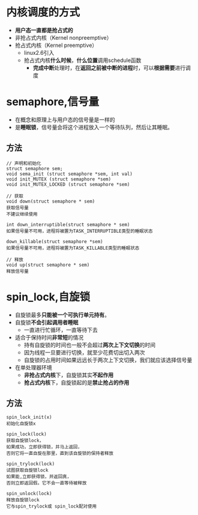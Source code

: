 # 内核调度的方式
- **用户态一直都是抢占式的**
- 非抢占式内核（Kernel nonpreemptive）
- 抢占式内核（Kernel preemptive） 
	- linux2.6引入
	- 抢占式内核**什么时候**，**什么位置**调用schedule函数
		- **完成中断**处理时，在**返回之前被中断的进程**时，可以**根据需要**进行调度
# semaphore,信号量
- 在概念和原理上与用户态的信号量是一样的
- 是**睡眠锁**，信号量会将这个进程放入一个等待队列，然后让其睡眠。

## 方法
```
// 声明和初始化
struct semaphore sem;
void sema_init (struct semaphore *sem, int val)
void init_MUTEX (struct semaphore *sem)
void init_MUTEX_LOCKED (struct semaphore *sem)

// 获取
void down(struct semaphore * sem) 
获取信号量
不建议继续使用

int down_interruptible(struct semaphore * sem)
如果信号量不可用，进程将被置为TASK_INTERRUPTIBLE类型的睡眠状态

down_killable(struct semaphore *sem)
如果信号量不可用，进程将被置为TASK_KILLABLE类型的睡眠状态

// 释放
void up(struct semaphore * sem)
释放信号量
```

# spin_lock,自旋锁
- 自旋锁最多**只能被一个可执行单元持有**。
- 自旋锁**不会引起调用者睡眠**
	- 一直进行忙循环，一直等待下去
- 适合于保持时间**非常短**的情况
	- 持有自旋锁的时间也一般不会超过**两次上下文切换**的时间
	- 因为线程一旦要进行切换，就至少花费切出切入两次
	- 自旋锁的占用时间如果远远长于两次上下文切换，我们就应该选择信号量
- 在单处理器环境
	- **非抢占式内核**下，自旋锁其实**不起作用**
	- **抢占式内核**下，自旋锁起的是**禁止抢占的作用**

## 方法
```
spin_lock_init(x)
初始化自旋锁x

spin_lock(lock)
获取自旋锁lock，
如果成功，立即获得锁，并马上返回，
否则它将一直自旋在那里，直到该自旋锁的保持者释放

spin_trylock(lock)
试图获取自旋锁lock
如果能,立即获得锁，并返回真，
否则立即返回假。它不会一直等待被释放

spin_unlock(lock)
释放自旋锁lock
它与spin_trylock或 spin_lock配对使用
```